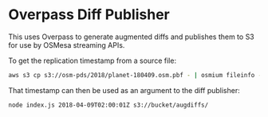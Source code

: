 # Overpass Diff Publisher

This uses Overpass to generate augmented diffs and publishes them to S3 for use
by OSMesa streaming APIs.

To get the replication timestamp from a source file:

```bash
aws s3 cp s3://osm-pds/2018/planet-180409.osm.pbf - | osmium fileinfo -F pbf -
```

That timestamp can then be used as an argument to the diff publisher:

```bash
node index.js 2018-04-09T02:00:01Z s3://bucket/augdiffs/
```
